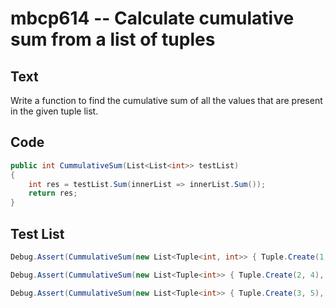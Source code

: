 # mbcp614 -- Calculate cumulative sum from a list of tuples

## Text

Write a function to find the cumulative sum of all the values that are present in the given tuple list.

## Code

```csharp
public int CummulativeSum(List<List<int>> testList) 
{
    int res = testList.Sum(innerList => innerList.Sum());
    return res;
}
```

## Test List

```csharp
Debug.Assert(CummulativeSum(new List<Tuple<int, int>> { Tuple.Create(1, 3), Tuple.Create(5, 6, 7), Tuple.Create(2, 6) }) == 30);
```

```csharp
Debug.Assert(CummulativeSum(new List<Tuple<int>> { Tuple.Create(2, 4), Tuple.Create(6, 7, 8), Tuple.Create(3, 7) }) == 37);
```

```csharp
Debug.Assert(CummulativeSum(new List<Tuple<int>> { Tuple.Create(3, 5), Tuple.Create(7, 8, 9), Tuple.Create(4, 8) }) == 44);
```
